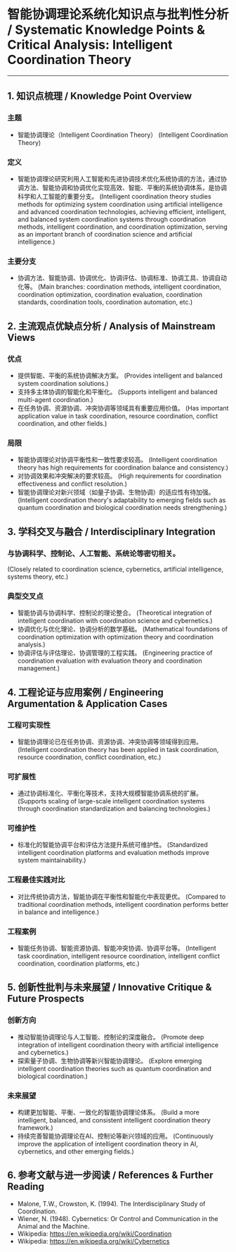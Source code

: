 # 智能协调理论系统化知识点与批判性分析 / Systematic Knowledge Points & Critical Analysis: Intelligent Coordination Theory

---

## 1. 知识点梳理 / Knowledge Point Overview

### 主题
- 智能协调理论（Intelligent Coordination Theory）
  (Intelligent Coordination Theory)

### 定义
- 智能协调理论研究利用人工智能和先进协调技术优化系统协调的方法，通过协调方法、智能协调和协调优化实现高效、智能、平衡的系统协调体系，是协调科学和人工智能的重要分支。
  (Intelligent coordination theory studies methods for optimizing system coordination using artificial intelligence and advanced coordination technologies, achieving efficient, intelligent, and balanced system coordination systems through coordination methods, intelligent coordination, and coordination optimization, serving as an important branch of coordination science and artificial intelligence.)

### 主要分支
- 协调方法、智能协调、协调优化、协调评估、协调标准、协调工具、协调自动化等。
  (Main branches: coordination methods, intelligent coordination, coordination optimization, coordination evaluation, coordination standards, coordination tools, coordination automation, etc.)

## 2. 主流观点优缺点分析 / Analysis of Mainstream Views

### 优点
- 提供智能、平衡的系统协调解决方案。
  (Provides intelligent and balanced system coordination solutions.)
- 支持多主体协调的智能化和平衡化。
  (Supports intelligent and balanced multi-agent coordination.)
- 在任务协调、资源协调、冲突协调等领域具有重要应用价值。
  (Has important application value in task coordination, resource coordination, conflict coordination, and other fields.)

### 局限
- 智能协调理论对协调平衡性和一致性要求较高。
  (Intelligent coordination theory has high requirements for coordination balance and consistency.)
- 对协调效果和冲突解决的要求较高。
  (High requirements for coordination effectiveness and conflict resolution.)
- 智能协调理论对新兴领域（如量子协调、生物协调）的适应性有待加强。
  (Intelligent coordination theory's adaptability to emerging fields such as quantum coordination and biological coordination needs strengthening.)

## 3. 学科交叉与融合 / Interdisciplinary Integration

### 与协调科学、控制论、人工智能、系统论等密切相关。
  (Closely related to coordination science, cybernetics, artificial intelligence, systems theory, etc.)

### 典型交叉点
- 智能协调与协调科学、控制论的理论整合。
  (Theoretical integration of intelligent coordination with coordination science and cybernetics.)
- 协调优化与优化理论、协调分析的数学基础。
  (Mathematical foundations of coordination optimization with optimization theory and coordination analysis.)
- 协调评估与评估理论、协调管理的工程实践。
  (Engineering practice of coordination evaluation with evaluation theory and coordination management.)

## 4. 工程论证与应用案例 / Engineering Argumentation & Application Cases

### 工程可实现性
- 智能协调理论已在任务协调、资源协调、冲突协调等领域得到应用。
  (Intelligent coordination theory has been applied in task coordination, resource coordination, conflict coordination, etc.)

### 可扩展性
- 通过协调标准化、平衡化等技术，支持大规模智能协调系统的扩展。
  (Supports scaling of large-scale intelligent coordination systems through coordination standardization and balancing technologies.)

### 可维护性
- 标准化的智能协调平台和评估方法提升系统可维护性。
  (Standardized intelligent coordination platforms and evaluation methods improve system maintainability.)

### 工程最佳实践对比
- 对比传统协调方法，智能协调在平衡性和智能化中表现更优。
  (Compared to traditional coordination methods, intelligent coordination performs better in balance and intelligence.)

### 工程案例
- 智能任务协调、智能资源协调、智能冲突协调、协调平台等。
  (Intelligent task coordination, intelligent resource coordination, intelligent conflict coordination, coordination platforms, etc.)

## 5. 创新性批判与未来展望 / Innovative Critique & Future Prospects

### 创新方向
- 推动智能协调理论与人工智能、控制论的深度融合。
  (Promote deep integration of intelligent coordination theory with artificial intelligence and cybernetics.)
- 探索量子协调、生物协调等新兴智能协调理论。
  (Explore emerging intelligent coordination theories such as quantum coordination and biological coordination.)

### 未来展望
- 构建更加智能、平衡、一致化的智能协调理论体系。
  (Build a more intelligent, balanced, and consistent intelligent coordination theory framework.)
- 持续完善智能协调理论在AI、控制论等新兴领域的应用。
  (Continuously improve the application of intelligent coordination theory in AI, cybernetics, and other emerging fields.)

## 6. 参考文献与进一步阅读 / References & Further Reading

- Malone, T.W., Crowston, K. (1994). The Interdisciplinary Study of Coordination.
- Wiener, N. (1948). Cybernetics: Or Control and Communication in the Animal and the Machine.
- Wikipedia: <https://en.wikipedia.org/wiki/Coordination>
- Wikipedia: <https://en.wikipedia.org/wiki/Cybernetics> 